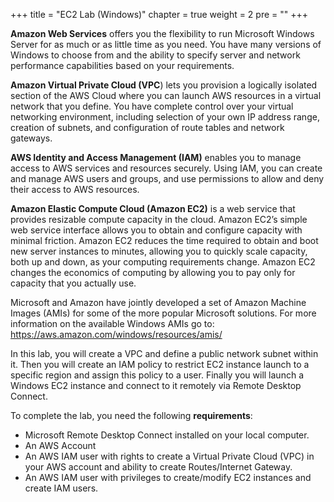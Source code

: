 +++
title = "EC2 Lab (Windows)"
chapter = true
weight = 2
pre = "<b></b>"
+++

**Amazon Web Services** offers you the flexibility to run Microsoft Windows Server for as much or as little time as you need. You have many versions of Windows to choose from and the ability to specify server and network performance capabilities based on your requirements.

**Amazon Virtual Private Cloud (VPC**) lets you provision a logically isolated section of the AWS Cloud where you can launch AWS resources in a virtual network that you define. You have complete control over your virtual networking environment, including selection of your own IP address range, creation of subnets, and configuration of route tables and network gateways.

**AWS Identity and Access Management (IAM)** enables you to manage access to AWS services and resources securely. Using IAM, you can create and manage AWS users and groups, and use permissions to allow and deny their access to AWS resources.

**Amazon Elastic Compute Cloud (Amazon EC2)** is a web service that provides resizable compute capacity in the cloud. Amazon EC2’s simple web service interface allows you to obtain and configure capacity with minimal friction. Amazon EC2 reduces the time required to obtain and boot new server instances to minutes, allowing you to quickly scale capacity, both up and down, as your computing requirements change. Amazon EC2 changes the economics of computing by allowing you to pay only for capacity that you actually use.

Microsoft and Amazon have jointly developed a set of Amazon Machine Images (AMIs) for some of the more popular Microsoft solutions. For more information on the available Windows AMIs go to: <https://aws.amazon.com/windows/resources/amis/>


In this lab, you will create a VPC and define a public network subnet within it. Then you will create an IAM policy to restrict EC2 instance launch to a specific region and assign this policy to a user. Finally you will launch a Windows EC2 instance and connect to it remotely via Remote Desktop Connect.

To complete the lab, you need the following **requirements**:

* Microsoft Remote Desktop Connect installed on your local computer.
* An AWS Account
* An AWS IAM user with rights to create a Virtual Private Cloud (VPC) in your AWS account and ability to create Routes/Internet Gateway.
* An AWS IAM user with privileges to create/modify EC2 instances and create IAM users.